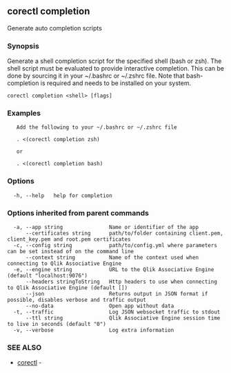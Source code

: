 ## corectl completion

Generate auto completion scripts

### Synopsis

Generate a shell completion script for the specified shell (bash or zsh). The shell script must be evaluated to provide
interactive completion. This can be done by sourcing it in your ~/.bashrc or ~/.zshrc file.
Note that bash-completion is required and needs to be installed on your system.

```
corectl completion <shell> [flags]
```

### Examples

```
   Add the following to your ~/.bashrc or ~/.zshrc file

   . <(corectl completion zsh)

   or

   . <(corectl completion bash)
```

### Options

```
  -h, --help   help for completion
```

### Options inherited from parent commands

```
  -a, --app string               Name or identifier of the app
      --certificates string      path/to/folder containing client.pem, client_key.pem and root.pem certificates
  -c, --config string            path/to/config.yml where parameters can be set instead of on the command line
      --context string           Name of the context used when connecting to Qlik Associative Engine
  -e, --engine string            URL to the Qlik Associative Engine (default "localhost:9076")
      --headers stringToString   Http headers to use when connecting to Qlik Associative Engine (default [])
      --json                     Returns output in JSON format if possible, disables verbose and traffic output
      --no-data                  Open app without data
  -t, --traffic                  Log JSON websocket traffic to stdout
      --ttl string               Qlik Associative Engine session time to live in seconds (default "0")
  -v, --verbose                  Log extra information
```

### SEE ALSO

* [corectl](corectl.md)	 - 

